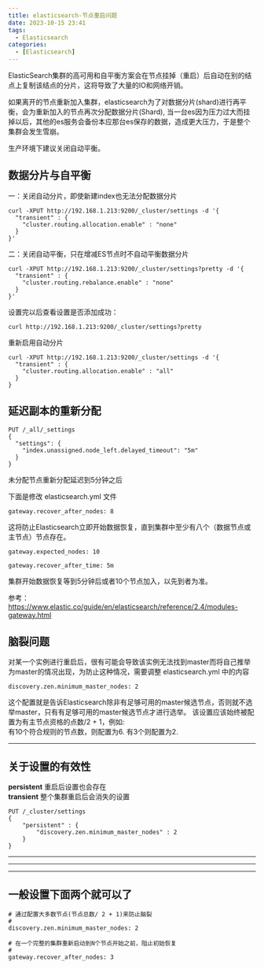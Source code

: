 ```yaml
---
title: elasticsearch-节点重启问题
date: 2023-10-15 23:41
tags: 
  - Elasticsearch
categories:
  - [Elasticsearch]
---
```


ElasticSearch集群的高可用和自平衡方案会在节点挂掉（重启）后自动在别的结点上复制该结点的分片，这将导致了大量的IO和网络开销。

如果离开的节点重新加入集群，elasticsearch为了对数据分片(shard)进行再平衡，会为重新加入的节点再次分配数据分片(Shard), 当一台es因为压力过大而挂掉以后，其他的es服务会备份本应那台es保存的数据，造成更大压力，于是整个集群会发生雪崩。

生产环境下建议关闭自动平衡。

## 数据分片与自平衡

一：关闭自动分片，即使新建index也无法分配数据分片
```
curl -XPUT http://192.168.1.213:9200/_cluster/settings -d '{
  "transient" : {
    "cluster.routing.allocation.enable" : "none"
  }
}'
```

二：关闭自动平衡，只在增减ES节点时不自动平衡数据分片
```
curl -XPUT http://192.168.1.213:9200/_cluster/settings?pretty -d '{
  "transient" : {
    "cluster.routing.rebalance.enable" : "none"
  }
}'
```

设置完以后查看设置是否添加成功：
```
curl http://192.168.1.213:9200/_cluster/settings?pretty
```

重新启用自动分片

```
curl -XPUT http://192.168.1.213:9200/_cluster/settings -d '{
  "transient" : {
    "cluster.routing.allocation.enable" : "all"
  }
}
```


## 延迟副本的重新分配
```
PUT /_all/_settings
{
  "settings": {
    "index.unassigned.node_left.delayed_timeout": "5m"
  }
}
```
未分配节点重新分配延迟到5分钟之后


下面是修改 elasticsearch.yml 文件

```
gateway.recover_after_nodes: 8
```
这将防止Elasticsearch立即开始数据恢复，直到集群中至少有八个（数据节点或主节点）节点存在。

```
gateway.expected_nodes: 10 

gateway.recover_after_time: 5m
```
集群开始数据恢复等到5分钟后或者10个节点加入，以先到者为准。

参考：  
https://www.elastic.co/guide/en/elasticsearch/reference/2.4/modules-gateway.html

## 脑裂问题
对某一个实例进行重启后，很有可能会导致该实例无法找到master而将自己推举为master的情况出现，为防止这种情况，需要调整 elasticsearch.yml 中的内容
```
discovery.zen.minimum_master_nodes: 2
```
这个配置就是告诉Elasticsearch除非有足够可用的master候选节点，否则就不选举master，只有有足够可用的master候选节点才进行选举。
该设置应该始终被配置为有主节点资格的点数/2 + 1，例如:  
有10个符合规则的节点数，则配置为6.
有3个则配置为2.

---

## 关于设置的有效性

**persistent** 重启后设置也会存在   
**transient** 整个集群重启后会消失的设置

```
PUT /_cluster/settings
{
    "persistent" : {
        "discovery.zen.minimum_master_nodes" : 2
    }
}
```

----

----

----
## 一般设置下面两个就可以了

```
# 通过配置大多数节点(节点总数/ 2 + 1)来防止脑裂
#
discovery.zen.minimum_master_nodes: 2

# 在一个完整的集群重新启动到N个节点开始之前，阻止初始恢复
#
gateway.recover_after_nodes: 3
```



